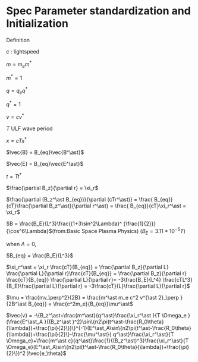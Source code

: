 # Spec Parameter standardization and Initialization

Definition

$c$ : lightspeed

$m = m_e m^\ast$

$m^* = 1$

$q = q_e q^\ast$

$q^* = 1$

$v = cv^\ast$

$T$ ULF wave period

$x = c Tx^\ast$

$\vec{B} = B_{eq}\vec{B^\ast}$

$\vec{E} = B_{eq}\vec{E^\ast}$

$t = Tt^\ast$   


$\frac{\partial B_z}{\partial r} = \xi_r$


$\frac{\partial (B_z^\ast B_{eq})}{\partial (cTr^\ast)} = \frac{ B_{eq}}{cT}\frac{\partial B_z^\ast}{\partial r^\ast}  =  \frac{ B_{eq}}{cT}\xi_r^\ast = \xi_r$


$B = \frac{B_E}{L^3}\frac{(1+3\sin^2\Lambda)^
{\frac{1}{2}}}{\cos^6\Lambda}$(from:Basic Space Plasma Physics)
($B_E = 3.11*10^{-5}T$)

when $\Lambda = 0$,


$B_{eq} = \frac{B_E}{L^3}$

$\xi_r^\ast = \xi_r \frac{cT}{B_{eq}} = \frac{\partial B_z}{\partial L} \frac{\partial L}{\partial r}\frac{cT}{B_{eq}} =  \frac{\partial B_z}{\partial r} \frac{cT}{B_{eq}} \frac{\partial L}{\partial r}= -3\frac{B_E}{L^4} \frac{cTL^3}{B_E}\frac{\partial L}{\partial r} = -3\frac{cT}{L}\frac{\partial L}{\partial r}$

$\mu = \frac{mv_\perp^2}{2B} = \frac{m^\ast m_e c^2 v^{\ast 2}_\perp }{2B^\ast B_{eq}} = \frac{c^2m_e}{B_{eq}}\mu^\ast$


$\vec{v} =  -\{B_z^\ast+\frac{m^\ast}{q^\ast}\frac{\xi_r^\ast }{T \Omega_e }(\frac{E^\ast_A }{(B_z^\ast )^2}\sin\{n2\pi(t^\ast-\frac{R_0\theta}{\lambda})+\frac{\pi}{2}\})\}^{-1}(E^\ast_A\sin\{n2\pi(t^\ast-\frac{R_0\theta}{\lambda})+\frac{\pi}{2}\}-\frac{\mu^\ast}{  q^\ast}\frac{\xi_r^\ast}{T \Omega_e}+\frac{m^\ast c}{q^\ast}\frac{1}{(B_z^\ast)^3}\frac{\xi_r^\ast}{T \Omega_e}(E^\ast_A\sin\{n2\pi(t^\ast-\frac{R_0\theta}{\lambda})+\frac{\pi}{2}\})^2 )\vec{e_\theta}$